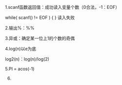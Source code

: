 1.scanf函数返回值：成功读入变量个数（0合法，-1：EOF）

while( scanf() != EOF ) { } 读入失败

2.输出%：%%

3.异或：确定某一位上1的个数的奇偶

4.log(n)以e为底

log2(n)：log(n)/log(2)

5.PI = acos(-1)

6.